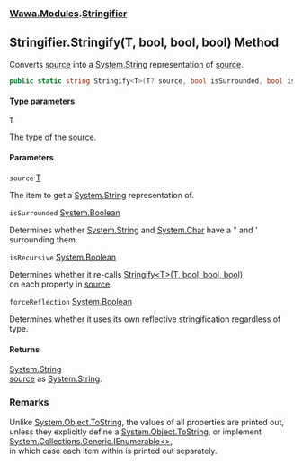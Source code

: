 ### [Wawa.Modules](Wawa.Modules.md 'Wawa.Modules').[Stringifier](Stringifier.md 'Wawa.Modules.Stringifier')

## Stringifier.Stringify<T>(T, bool, bool, bool) Method

Converts [source](Stringifier.Stringify{T}(T,Boolean,Boolean,Boolean).md#Wawa.Modules.Stringifier.Stringify_T_(T,bool,bool,bool).source 'Wawa.Modules.Stringifier.Stringify<T>(T, bool, bool, bool).source') into a [System.String](https://docs.microsoft.com/en-us/dotnet/api/System.String 'System.String') representation of [source](Stringifier.Stringify{T}(T,Boolean,Boolean,Boolean).md#Wawa.Modules.Stringifier.Stringify_T_(T,bool,bool,bool).source 'Wawa.Modules.Stringifier.Stringify<T>(T, bool, bool, bool).source').

```csharp
public static string Stringify<T>(T? source, bool isSurrounded, bool isRecursive=true, bool forceReflection=true);
```
#### Type parameters

<a name='Wawa.Modules.Stringifier.Stringify_T_(T,bool,bool,bool).T'></a>

`T`

The type of the source.
#### Parameters

<a name='Wawa.Modules.Stringifier.Stringify_T_(T,bool,bool,bool).source'></a>

`source` [T](Stringifier.Stringify{T}(T,Boolean,Boolean,Boolean).md#Wawa.Modules.Stringifier.Stringify_T_(T,bool,bool,bool).T 'Wawa.Modules.Stringifier.Stringify<T>(T, bool, bool, bool).T')

The item to get a [System.String](https://docs.microsoft.com/en-us/dotnet/api/System.String 'System.String') representation of.

<a name='Wawa.Modules.Stringifier.Stringify_T_(T,bool,bool,bool).isSurrounded'></a>

`isSurrounded` [System.Boolean](https://docs.microsoft.com/en-us/dotnet/api/System.Boolean 'System.Boolean')

Determines whether [System.String](https://docs.microsoft.com/en-us/dotnet/api/System.String 'System.String') and [System.Char](https://docs.microsoft.com/en-us/dotnet/api/System.Char 'System.Char') have a " and ' surrounding them.

<a name='Wawa.Modules.Stringifier.Stringify_T_(T,bool,bool,bool).isRecursive'></a>

`isRecursive` [System.Boolean](https://docs.microsoft.com/en-us/dotnet/api/System.Boolean 'System.Boolean')

Determines whether it re-calls [Stringify&lt;T&gt;(T, bool, bool, bool)](Stringifier.Stringify{T}(T,Boolean,Boolean,Boolean).md 'Wawa.Modules.Stringifier.Stringify<T>(T, bool, bool, bool)')  
on each property in [source](Stringifier.Stringify{T}(T,Boolean,Boolean,Boolean).md#Wawa.Modules.Stringifier.Stringify_T_(T,bool,bool,bool).source 'Wawa.Modules.Stringifier.Stringify<T>(T, bool, bool, bool).source').

<a name='Wawa.Modules.Stringifier.Stringify_T_(T,bool,bool,bool).forceReflection'></a>

`forceReflection` [System.Boolean](https://docs.microsoft.com/en-us/dotnet/api/System.Boolean 'System.Boolean')

Determines whether it uses its own reflective stringification regardless of type.

#### Returns
[System.String](https://docs.microsoft.com/en-us/dotnet/api/System.String 'System.String')  
[source](Stringifier.Stringify{T}(T,Boolean,Boolean,Boolean).md#Wawa.Modules.Stringifier.Stringify_T_(T,bool,bool,bool).source 'Wawa.Modules.Stringifier.Stringify<T>(T, bool, bool, bool).source') as [System.String](https://docs.microsoft.com/en-us/dotnet/api/System.String 'System.String').

### Remarks
  
Unlike [System.Object.ToString](https://docs.microsoft.com/en-us/dotnet/api/System.Object.ToString 'System.Object.ToString'), the values of all properties are printed out,  
unless they explicitly define a [System.Object.ToString](https://docs.microsoft.com/en-us/dotnet/api/System.Object.ToString 'System.Object.ToString'), or implement [System.Collections.Generic.IEnumerable&lt;&gt;](https://docs.microsoft.com/en-us/dotnet/api/System.Collections.Generic.IEnumerable-1 'System.Collections.Generic.IEnumerable`1'),  
in which case each item within is printed out separately.
